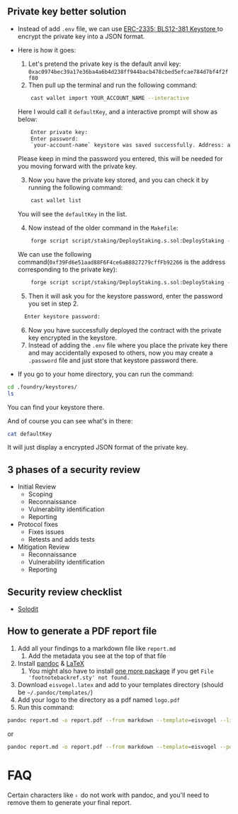 ## Private key better solution

- Instead of add `.env` file, we can use [ERC-2335: BLS12-381 Keystore ](https://eips.ethereum.org/EIPS/eip-2335) to encrypt the private key into a JSON format.
- Here is how it goes:

  1. Let's pretend the private key is the default anvil key: `0xac0974bec39a17e36ba4a6b4d238ff944bacb478cbed5efcae784d7bf4f2ff80`
  2. Then pull up the terminal and run the following command:

  ```bash
      cast wallet import YOUR_ACCOUNT_NAME --interactive
  ```

  Here I would call it `defaultKey`, and a interactive prompt will show as below:

  ```bash
      Enter private key:
      Enter password:
      `your-account-name` keystore was saved successfully. Address: address-corresponding-to-private-key
  ```

  Please keep in mind the password you entered, this will be needed for you moving forward with the private key.

  3. Now you have the private key stored, and you can check it by running the following command:

  ```bash
      cast wallet list
  ```

  You will see the `defaultKey` in the list.

  4. Now instead of the older command in the `Makefile`:

  ```bash
      forge script script/staking/DeployStaking.s.sol:DeployStaking --rpc-url $(ANVIL_RPC_URL) --private-key $(ANVIL_PRIVATE_KEY) --broadcast -vvvv
  ```

  We can use the following command(`0xf39Fd6e51aad88F6F4ce6aB8827279cffFb92266` is the address corresponding to the private key):

  ```bash
      forge script script/staking/DeployStaking.s.sol:DeployStaking --rpc-url http://127.0.0.1:8545 --account defaultKey --sender 0xf39Fd6e51aad88F6F4ce6aB8827279cffFb92266 --broadcast -vvvv
  ```

  5. Then it will ask you for the keystore password, enter the password you set in step 2.

  ```bash
    Enter keystore password:
  ```

  6. Now you have successfully deployed the contract with the private key encrypted in the keystore.
  7. Instead of adding the `.env` file where you place the private key there and may accidentally exposed to others, now you may create a `.password` file and just store that keystore password there.

- If you go to your home directory, you can run the command:

```bash
cd .foundry/keystores/
ls
```

You can find your keystore there.

And of course you can see what's in there:

```bash
cat defaultKey
```

It will just display a encrypted JSON format of the private key.

## 3 phases of a security review

- Initial Review
  - Scoping
  - Reconnaissance
  - Vulnerability identification
  - Reporting
- Protocol fixes
  - Fixes issues
  - Retests and adds tests
- Mitigation Review
  - Reconnaissance
  - Vulnerability identification
  - Reporting

## Security review checklist

- [Solodit](https://solodit.cyfrin.io/checklist)

## How to generate a PDF report file

1. Add all your findings to a markdown file like `report.md`
   1. Add the metadata you see at the top of that file
2. Install [pandoc](https://pandoc.org/installing.html) & [LaTeX](https://www.latex-project.org/get/)
   1. You might also have to install [one more package](https://github.com/Wandmalfarbe/pandoc-latex-template/issues/141) if you get `File 'footnotebackref.sty' not found.`
3. Download `eisvogel.latex` and add to your templates directory (should be `~/.pandoc/templates/`)
4. Add your logo to the directory as a pdf named `logo.pdf`
5. Run this command:

```bash
pandoc report.md -o report.pdf --from markdown --template=eisvogel --listings
```

or

```bash
pandoc report.md -o report.pdf --from markdown --template=eisvogel --pdf-engine=xelatex
```

# FAQ

Certain characters like `⠆` do not work with pandoc, and you'll need to remove them to generate your final report.
